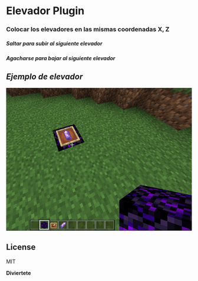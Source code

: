 # Elevador Plugin

### Colocar los elevadores en las mismas coordenadas X, Z

##### Saltar para subir al siguiente elevador
##### Agacharse para bajar al siguiente elevador


## _Ejemplo de elevador_

[![N|Solid](https://raw.githubusercontent.com/salasxd/elevador/main/img.png)](https://nodesource.com/products/nsolid)

## License

MIT

**Diviertete**
